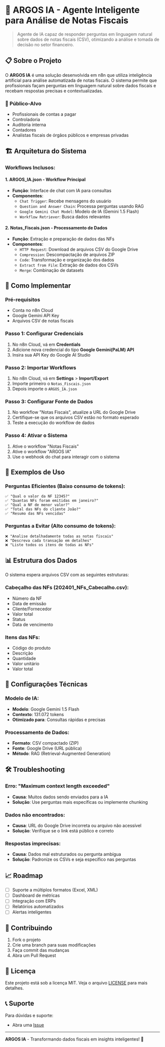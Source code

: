 # 🤖 ARGOS IA - Agente Inteligente para Análise de Notas Fiscais

> Agente de IA capaz de responder perguntas em linguagem natural sobre dados de notas fiscais (CSV), otimizando a análise e tomada de decisão no setor financeiro.

## 📋 Sobre o Projeto

O **ARGOS IA** é uma solução desenvolvida em n8n que utiliza inteligência artificial para análise automatizada de notas fiscais. O sistema permite que profissionais façam perguntas em linguagem natural sobre dados fiscais e recebam respostas precisas e contextualizadas.

### 🎯 Público-Alvo
- Profissionais de contas a pagar
- Controladoria
- Auditoria interna
- Contadores
- Analistas fiscais de órgãos públicos e empresas privadas

## 🏗️ Arquitetura do Sistema

### Workflows Inclusos:

#### 1. **ARGOS_IA.json** - Workflow Principal
- **Função**: Interface de chat com IA para consultas
- **Componentes**:
  - `Chat Trigger`: Recebe mensagens do usuário
  - `Question and Answer Chain`: Processa perguntas usando RAG
  - `Google Gemini Chat Model`: Modelo de IA (Gemini 1.5 Flash)
  - `Workflow Retriever`: Busca dados relevantes

#### 2. **Notas_Fiscais.json** - Processamento de Dados
- **Função**: Extração e preparação de dados das NFs
- **Componentes**:
  - `HTTP Request`: Download de arquivos CSV do Google Drive
  - `Compression`: Descompactação de arquivos ZIP
  - `Code`: Transformação e organização dos dados
  - `Extract from File`: Extração de dados dos CSVs
  - `Merge`: Combinação de datasets

## 🚀 Como Implementar

### Pré-requisitos
- Conta no n8n Cloud
- Google Gemini API Key
- Arquivos CSV de notas fiscais

### Passo 1: Configurar Credenciais
1. No n8n Cloud, vá em **Credentials**
2. Adicione nova credencial do tipo **Google Gemini(PaLM) API**
3. Insira sua API Key do Google AI Studio

### Passo 2: Importar Workflows
1. No n8n Cloud, vá em **Settings** > **Import/Export**
2. Importe primeiro o `Notas_Fiscais.json`
3. Depois importe o `ARGOS_IA.json`

### Passo 3: Configurar Fonte de Dados
1. No workflow "Notas Fiscais", atualize a URL do Google Drive
2. Certifique-se que os arquivos CSV estão no formato esperado
3. Teste a execução do workflow de dados

### Passo 4: Ativar o Sistema
1. Ative o workflow "Notas Fiscais"
2. Ative o workflow "ARGOS IA"
3. Use o webhook do chat para interagir com o sistema

## 💬 Exemplos de Uso

### Perguntas Eficientes (Baixo consumo de tokens):
```
✅ "Qual o valor da NF 12345?"
✅ "Quantas NFs foram emitidas em janeiro?"
✅ "Qual a NF de menor valor?"
✅ "Total das NFs do cliente João?"
✅ "Resumo das NFs vencidas"
```

### Perguntas a Evitar (Alto consumo de tokens):
```
❌ "Analise detalhadamente todas as notas fiscais"
❌ "Descreva cada transação em detalhes"
❌ "Liste todos os itens de todas as NFs"
```

## 📊 Estrutura dos Dados

O sistema espera arquivos CSV com as seguintes estruturas:

### Cabeçalho das NFs (202401_NFs_Cabecalho.csv):
- Número da NF
- Data de emissão
- Cliente/Fornecedor
- Valor total
- Status
- Data de vencimento

### Itens das NFs:
- Código do produto
- Descrição
- Quantidade
- Valor unitário
- Valor total

## 🔧 Configurações Técnicas

### Modelo de IA:
- **Modelo**: Google Gemini 1.5 Flash
- **Contexto**: 131.072 tokens
- **Otimizado para**: Consultas rápidas e precisas

### Processamento de Dados:
- **Formato**: CSV compactado (ZIP)
- **Fonte**: Google Drive (URL pública)
- **Método**: RAG (Retrieval-Augmented Generation)

## 🛠️ Troubleshooting

### Erro: "Maximum context length exceeded"
- **Causa**: Muitos dados sendo enviados para a IA
- **Solução**: Use perguntas mais específicas ou implemente chunking

### Dados não encontrados:
- **Causa**: URL do Google Drive incorreta ou arquivo não acessível
- **Solução**: Verifique se o link está público e correto

### Respostas imprecisas:
- **Causa**: Dados mal estruturados ou pergunta ambígua
- **Solução**: Padronize os CSVs e seja específico nas perguntas

## 📈 Roadmap

- [ ] Suporte a múltiplos formatos (Excel, XML)
- [ ] Dashboard de métricas
- [ ] Integração com ERPs
- [ ] Relatórios automatizados
- [ ] Alertas inteligentes

## 🤝 Contribuindo

1. Fork o projeto
2. Crie uma branch para suas modificações
3. Faça commit das mudanças
4. Abra um Pull Request

## 📄 Licença

Este projeto está sob a licença MIT. Veja o arquivo [LICENSE](LICENSE) para mais detalhes.

## 📞 Suporte

Para dúvidas e suporte:
- Abra uma [Issue](../../issues)

---

**ARGOS IA** - Transformando dados fiscais em insights inteligentes! 🚀
